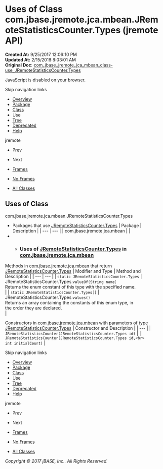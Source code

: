 # Uses of Class com.jbase.jremote.jca.mbean.JRemoteStatisticsCounter.Types (jremote   API)

**Created At:** 9/25/2017 12:06:10 PM  
**Updated At:** 2/15/2018 8:03:01 AM  
**Original Doc:** [com_jbase_jremote_jca_mbean_class-use_JRemoteStatisticsCounter.Types](https://docs.jbase.com/39267-class-use/com_jbase_jremote_jca_mbean_class-use_JRemoteStatisticsCounter.Types)  

<!--<br>    try {<br>        if (location.href.indexOf('is-external=true') == -1) {<br>            parent.document.title="Uses of Class com.jbase.jremote.jca.mbean.JRemoteStatisticsCounter.Types (jremote   API)";<br>        }<br>    }<br>    catch(err) {<br>    }<br>//-->
JavaScript is disabled on your browser.

Skip navigation links

- [Overview](../../../../../../overview-summary.html)
- [Package](./../../com.jbase.jremote.jca.mbean-%28jremote---api%29)
- [Class](./../../jremotestatisticscounter-%28jremote---api%29 "enum in com.jbase.jremote.jca.mbean")
- Use
- [Tree](./../../com.jbase.jremote.jca.mbean-class-hierarchy-%28jremote---api%29)
- [Deprecated](../../../../../../deprecated-list.html)
- [Help](../../../../../../help-doc.html)


jremote <br>

- Prev
- Next


- [Frames](./../uses-of-class-com.jbase.jremote.jca.mbean.jremotestatisticscounter-%28jremote---api%29)
- [No Frames](./../uses-of-class-com.jbase.jremote.jca.mbean.jremotestatisticscounter-%28jremote---api%29)


- [All Classes](../../../../../../allclasses-noframe.html)


<!--<br>  allClassesLink = document.getElementById("allclasses\_navbar\_top");<br>  if(window==top) {<br>    allClassesLink.style.display = "block";<br>  }<br>  else {<br>    allClassesLink.style.display = "none";<br>  }<br>  //-->

## Uses of Class
com.jbase.jremote.jca.mbean.JRemoteStatisticsCounter.Types

- Packages that use [JRemoteStatisticsCounter.Types](./../../jremotestatisticscounter-%28jremote---api%29 "enum in com.jbase.jremote.jca.mbean") | Package | Description |
| --- | --- |
| com.jbase.jremote.jca.mbean |   |
- - ### Uses of [JRemoteStatisticsCounter.Types](./../../jremotestatisticscounter-%28jremote---api%29 "enum in com.jbase.jremote.jca.mbean") in [com.jbase.jremote.jca.mbean](./../../com.jbase.jremote.jca.mbean-%28jremote---api%29)


Methods in [com.jbase.jremote.jca.mbean](./../../com.jbase.jremote.jca.mbean-%28jremote---api%29) that return [JRemoteStatisticsCounter.Types](./../../jremotestatisticscounter-%28jremote---api%29 "enum in com.jbase.jremote.jca.mbean") | Modifier and Type | Method and Description |
| --- | --- |
| `static JRemoteStatisticsCounter.Types` | JRemoteStatisticsCounter.Types.`valueOf(String name)`<br>Returns the enum constant of this type with the specified name.<br> |
| `static JRemoteStatisticsCounter.Types[]` | JRemoteStatisticsCounter.Types.`values()`<br>Returns an array containing the constants of this enum type, in<br>the order they are declared.<br> |



Constructors in [com.jbase.jremote.jca.mbean](./../../com.jbase.jremote.jca.mbean-%28jremote---api%29) with parameters of type [JRemoteStatisticsCounter.Types](./../../jremotestatisticscounter-%28jremote---api%29 "enum in com.jbase.jremote.jca.mbean") | Constructor and Description |
| --- |
| `JRemoteStatisticsCounter(JRemoteStatisticsCounter.Types id)`  |
| `JRemoteStatisticsCounter(JRemoteStatisticsCounter.Types id,<br>                        int initialCount)`  |

Skip navigation links

- [Overview](../../../../../../overview-summary.html)
- [Package](./../../com.jbase.jremote.jca.mbean-%28jremote---api%29)
- [Class](./../../jremotestatisticscounter-%28jremote---api%29 "enum in com.jbase.jremote.jca.mbean")
- Use
- [Tree](./../../com.jbase.jremote.jca.mbean-class-hierarchy-%28jremote---api%29)
- [Deprecated](../../../../../../deprecated-list.html)
- [Help](../../../../../../help-doc.html)


jremote <br>

- Prev
- Next


- [Frames](./../uses-of-class-com.jbase.jremote.jca.mbean.jremotestatisticscounter-%28jremote---api%29)
- [No Frames](./../uses-of-class-com.jbase.jremote.jca.mbean.jremotestatisticscounter-%28jremote---api%29)


- [All Classes](../../../../../../allclasses-noframe.html)


<!--<br>  allClassesLink = document.getElementById("allclasses\_navbar\_bottom");<br>  if(window==top) {<br>    allClassesLink.style.display = "block";<br>  }<br>  else {<br>    allClassesLink.style.display = "none";<br>  }<br>  //-->

*Copyright © 2017 jBASE, Inc.. All Rights Reserved.*
